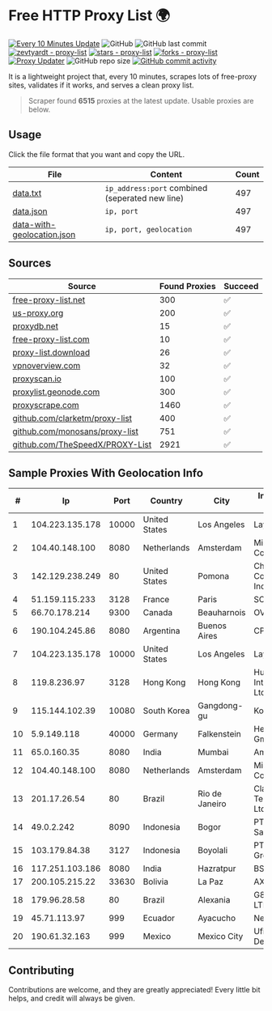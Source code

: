 
# Free HTTP Proxy List 🌍

[![Every 10 Minutes Update](https://github.com/mertguvencli/http-proxy-list/actions/workflows/main.yml/badge.svg?branch=main)](https://github.com/mertguvencli/http-proxy-list/actions/workflows/main.yml)
![GitHub](https://img.shields.io/github/license/mertguvencli/http-proxy-list)
![GitHub last commit](https://img.shields.io/github/last-commit/mertguvencli/http-proxy-list)
[![zevtyardt - proxy-list](https://img.shields.io/static/v1?label=zevtyardt&message=proxy-list&color=blue&logo=github)](https://github.com/zevtyardt/proxy-list "Go to GitHub repo")
[![stars - proxy-list](https://img.shields.io/github/stars/zevtyardt/proxy-list?style=social)](https://github.com/zevtyardt/proxy-list)
[![forks - proxy-list](https://img.shields.io/github/forks/zevtyardt/proxy-list?style=social)](https://github.com/zevtyardt/proxy-list)
[![Proxy Updater](https://github.com/zevtyardt/proxy-list/workflows/Proxy%20Updater/badge.svg)](https://github.com/zevtyardt/proxy-list/actions?query=workflow:"Proxy+Updater")
![GitHub repo size](https://img.shields.io/github/repo-size/zevtyardt/proxy-list)
[![GitHub commit activity](https://img.shields.io/github/commit-activity/m/zevtyardt/proxy-list?logo=commits)](https://github.com/zevtyardt/proxy-list/commits/main)

It is a lightweight project that, every 10 minutes, scrapes lots of free-proxy sites, validates if it works, and serves a clean proxy list.

> Scraper found **6515** proxies at the latest update. Usable proxies are below.

## Usage

Click the file format that you want and copy the URL.

|File|Content|Count|
|----|-------|-----|
|[data.txt](https://raw.githubusercontent.com/mertguvencli/http-proxy-list/main/proxy-list/data.txt)|`ip_address:port` combined (seperated new line)|497|
|[data.json](https://raw.githubusercontent.com/mertguvencli/http-proxy-list/main/proxy-list/data.json)|`ip, port`|497|
|[data-with-geolocation.json](https://raw.githubusercontent.com/mertguvencli/http-proxy-list/main/proxy-list/data-with-geolocation.json)|`ip, port, geolocation`|497|

## Sources

|Source|Found Proxies|Succeed|
|------|-------------|-------|
|[free-proxy-list.net](https://free-proxy-list.net)|300|✅|
|[us-proxy.org](https://www.us-proxy.org)|200|✅|
|[proxydb.net](http://proxydb.net)|15|✅|
|[free-proxy-list.com](https://free-proxy-list.com/?page=&port=&type%5B%5D=http&type%5B%5D=https&up_time=0&search=Search)|10|✅|
|[proxy-list.download](https://www.proxy-list.download/HTTP)|26|✅|
|[vpnoverview.com](https://vpnoverview.com/privacy/anonymous-browsing/free-proxy-servers)|32|✅|
|[proxyscan.io](https://www.proxyscan.io)|100|✅|
|[proxylist.geonode.com](https://proxylist.geonode.com/api/proxy-list?limit=300&page=1&sort_by=lastChecked&sort_type=desc&protocols=http,https)|300|✅|
|[proxyscrape.com](https://api.proxyscrape.com/v2/?request=displayproxies&protocol=http&timeout=10000&country=all&ssl=all&anonymity=all)|1460|✅|
|[github.com/clarketm/proxy-list](https://raw.githubusercontent.com/clarketm/proxy-list/master/proxy-list-raw.txt)|400|✅|
|[github.com/monosans/proxy-list](https://raw.githubusercontent.com/monosans/proxy-list/main/proxies/http.txt)|751|✅|
|[github.com/TheSpeedX/PROXY-List](https://raw.githubusercontent.com/TheSpeedX/PROXY-List/master/http.txt)|2921|✅|


## Sample Proxies With Geolocation Info

|#|Ip|Port|Country|City|Internet Service Provider|
|-|--|----|-------|----|-------------------------|
|1|104.223.135.178|10000|United States|Los Angeles|LayerHost|
|2|104.40.148.100|8080|Netherlands|Amsterdam|Microsoft Corporation|
|3|142.129.238.249|80|United States|Pomona|Charter Communications Inc|
|4|51.159.115.233|3128|France|Paris|SCALEWAY|
|5|66.70.178.214|9300|Canada|Beauharnois|OVH SAS|
|6|190.104.245.86|8080|Argentina|Buenos Aires|CPS|
|7|104.223.135.178|10000|United States|Los Angeles|LayerHost|
|8|119.8.236.97|3128|Hong Kong|Hong Kong|Huawei International Pte. Ltd.|
|9|115.144.102.39|10080|South Korea|Gangdong-gu|Korea Telecom|
|10|5.9.149.118|40000|Germany|Falkenstein|Hetzner Online GmbH|
|11|65.0.160.35|8080|India|Mumbai|Amazon.com|
|12|104.40.148.100|8080|Netherlands|Amsterdam|Microsoft Corporation|
|13|201.17.26.54|80|Brazil|Rio de Janeiro|Claro NXT Telecomunicacoes Ltda|
|14|49.0.2.242|8090|Indonesia|Bogor|PT Usaha Adi Sanggoro|
|15|103.179.84.38|3127|Indonesia|Boyolali|PT CYB Media Group|
|16|117.251.103.186|8080|India|Hazratpur|BSNL Internet|
|17|200.105.215.22|33630|Bolivia|La Paz|AXS Bolivia S. A.|
|18|179.96.28.58|80|Brazil|Alexania|G8 NETWORKS LTDA|
|19|45.71.113.97|999|Ecuador|Ayacucho|Nedetel S.A.|
|20|190.61.32.163|999|Mexico|Mexico City|Ufinet Mexico S. De R.l. De C.V.|



## Contributing

Contributions are welcome, and they are greatly appreciated! Every
little bit helps, and credit will always be given.

